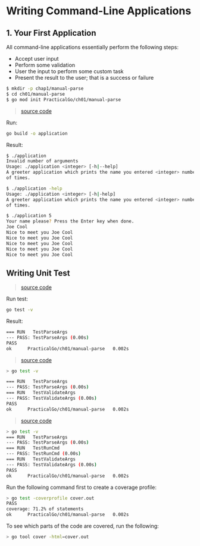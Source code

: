 # Writing Command-Line Applications

## 1. <a name='YourFirstApplication'></a>Your First Application

All command-line applications essentially perform the following steps:

- Accept user input
- Perform some validation
- User the input to perform some custom task
- Present the result to the user; that is a success or failure

```sh
$ mkdir -p chap1/manual-parse
$ cd ch01/manual-parse
$ go mod init PracticalGo/ch01/manual-parse
```

> [source code](./manual-parse/main.go)

Run:

```sh
go build -o application
```

Result:

```sh
$ ./application
Invalid number of arguments
Usage: ./application <integer> [-h|--help]
A greeter application which prints the name you entered <integer> number
of times.
```

```sh
$ ./application -help
Usage: ./application <integer> [-h|-help]
A greeter application which prints the name you entered <integer> number
of times.
```

```sh
$ ./application 5
Your name please? Press the Enter key when done.
Joe Cool
Nice to meet you Joe Cool
Nice to meet you Joe Cool
Nice to meet you Joe Cool
Nice to meet you Joe Cool
Nice to meet you Joe Cool
```

## Writing Unit Test

> [source code](./manual-parse/validate_args_test.go)

Run test:

```sh
go test -v
```

Result:

```sh
=== RUN   TestParseArgs
--- PASS: TestParseArgs (0.00s)
PASS
ok  	PracticalGo/ch01/manual-parse	0.002s
```

> [source code](./manual-parse/validate_args_test.go)

```sh
> go test -v

=== RUN   TestParseArgs
--- PASS: TestParseArgs (0.00s)
=== RUN   TestValidateArgs
--- PASS: TestValidateArgs (0.00s)
PASS
ok  	PracticalGo/ch01/manual-parse	0.002s
```

> [source code](./manual-parse/run_cmd_test.go)

```sh
> go test -v
=== RUN   TestParseArgs
--- PASS: TestParseArgs (0.00s)
=== RUN   TestRunCmd
--- PASS: TestRunCmd (0.00s)
=== RUN   TestValidateArgs
--- PASS: TestValidateArgs (0.00s)
PASS
ok  	PracticalGo/ch01/manual-parse	0.002s
```

Run the following command first to create a coverage profile:

```sh
> go test -coverprofile cover.out
PASS
coverage: 71.2% of statements
ok  	PracticalGo/ch01/manual-parse	0.002s
```

To see which parts of the code are covered, run the following:

```sh
> go tool cover -html=cover.out
```
